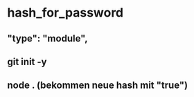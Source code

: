 # hash_for_password
## "type": "module",
## git init -y
## node .       (bekommen neue hash mit "true")